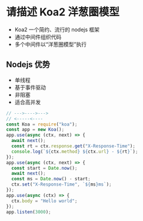 # 请描述 Koa2 洋葱圈模型

- Koa2 一个简约、流行的 nodejs 框架
- 通过中间件组织代码
- 多个中间件以“洋葱圈模型”执行

## Nodejs 优势

- 单线程
- 基于事件驱动
- 非阻塞
- 适合高并发

```js
// --->---->--->
// <-----<----
const Koa = require("koa");
const app = new Koa();
app.use(async (ctx, next) => {
  await next();
  const rt = ctx.response.get("X-Response-Time");
  console.log(`${ctx.method} ${ctx.url} - ${rt}`);
});
app.use(async (ctx, next) => {
  const start = Date.now();
  await next();
  const ms = Date.now() - start;
  ctx.set("X-Response-Time", `${ms}ms`);
});
app.use(async (ctx) => {
  ctx.body = "Hello world";
});
app.listen(3000);
```
